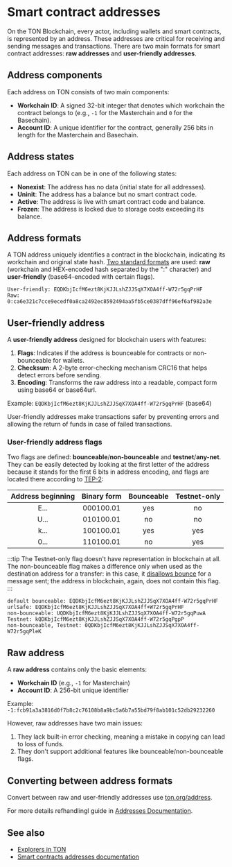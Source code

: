 # Smart contract addresses

On the TON Blockchain, every actor, including wallets and smart contracts, is represented by an address. These addresses are critical for receiving and sending messages and transactions. There are two main formats for smart contract addresses: **raw addresses** and **user-friendly addresses**.

## Address components

Each address on TON consists of two main components:
- **Workchain ID**: A signed 32-bit integer that denotes which workchain the contract belongs to (e.g., `-1` for the Masterchain and `0` for the Basechain).
- **Account ID**: A unique identifier for the contract, generally 256 bits in length for the Masterchain and Basechain.

## Address states

Each address on TON can be in one of the following states:
- **Nonexist**: The address has no data (initial state for all addresses).
- **Uninit**: The address has a balance but no smart contract code.
- **Active**: The address is live with smart contract code and balance.
- **Frozen**: The address is locked due to storage costs exceeding its balance.

## Address formats

A TON address uniquely identifies a contract in the blockchain, indicating its workchain and original state hash. [Two standard formats](/v3/documentation/smart-contracts/addresses#raw-and-user-friendly-addresses) are used: **raw** (workchain and HEX-encoded hash separated by the ":" character) and **user-friendly** (base64-encoded with certain flags).

```
User-friendly: EQDKbjIcfM6ezt8KjKJJLshZJJSqX7XOA4ff-W72r5gqPrHF
Raw: 0:ca6e321c7cce9ecedf0a8ca2492ec8592494aa5fb5ce0387dff96ef6af982a3e
```

## User-friendly address

A **user-friendly address** designed for blockchain users with features:
1. **Flags**: Indicates if the address is bounceable for contracts or non-bounceable for wallets.
2. **Checksum**: A 2-byte error-checking mechanism CRC16 that helps detect errors before sending.
3. **Encoding**: Transforms the raw address into a readable, compact form using base64 or base64url.

Example: `EQDKbjIcfM6ezt8KjKJJLshZJJSqX7XOA4ff-W72r5gqPrHF` (base64)

User-friendly addresses make transactions safer by preventing errors and allowing the return of funds in case of failed transactions.

### User-friendly address flags

Two flags are defined: **bounceable**/**non-bounceable** and **testnet**/**any-net**. They can be easily detected by looking at the first letter of the address because it stands for the first 6 bits in address encoding, and flags are located there according to [TEP-2](https://github.com/ton-blockchain/TEPs/blob/master/text/0002-address.md#smart-contract-addresses):

| Address beginning | Binary form | Bounceable | Testnet-only |
|:-----------------:|:-----------:|:----------:|:------------:|
|        E...       |  000100.01  |    yes     |   no         |
|        U...       |  010100.01  |     no     |   no         |
|        k...       |  100100.01  |    yes     |   yes        |
|        0...       |  110100.01  |     no     |   yes        |

:::tip
The Testnet-only flag doesn't have representation in blockchain at all. The non-bounceable flag makes a difference only when used as the destination address for a transfer: in this case, it [disallows bounce](/v3/documentation/smart-contracts/message-management/non-bounceable-messages) for a message sent; the address in blockchain, again, does not contain this flag.
:::

```
default bounceable: EQDKbjIcfM6ezt8KjKJJLshZJJSqX7XOA4ff-W72r5gqPrHF
urlSafe: EQDKbjIcfM6ezt8KjKJJLshZJJSqX7XOA4ff+W72r5gqPrHF
non-bounceable: UQDKbjIcfM6ezt8KjKJJLshZJJSqX7XOA4ff-W72r5gqPuwA
Testnet: kQDKbjIcfM6ezt8KjKJJLshZJJSqX7XOA4ff-W72r5gqPgpP
non-bounceable, Testnet: 0QDKbjIcfM6ezt8KjKJJLshZJJSqX7XOA4ff-W72r5gqPleK
```

## Raw address
A **raw address** contains only the basic elements:
- **Workchain ID** (e.g., `-1` for Masterchain)
- **Account ID**: A 256-bit unique identifier

Example:  
`-1:fcb91a3a3816d0f7b8c2c76108b8a9bc5a6b7a55bd79f8ab101c52db29232260`

However, raw addresses have two main issues:
1. They lack built-in error checking, meaning a mistake in copying can lead to loss of funds.
2. They don't support additional features like bounceable/non-bounceable flags.

## Converting between address formats

Convert between raw and user-friendly addresses use [ton.org/address](https://ton.org/address/).

For more details refhandlingl guide in [Addresses Documentation](/v3/documentation/smart-contracts/a/).

## See also

- [Explorers in TON](/v3/concepts/dive-into-ton/ton-ecosystem/explorers-in-ton/)
- [Smart contracts addresses documentation](/v3/documentation/smart-contracts/addresses/)

